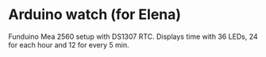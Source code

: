 # Arduino watch (for Elena)

Funduino Mea 2560 setup with DS1307 RTC. Displays time with 36 LEDs, 24 for each hour and 12 for every 5 min.
